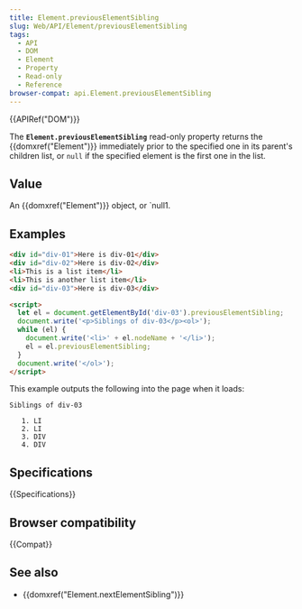 ```yaml
---
title: Element.previousElementSibling
slug: Web/API/Element/previousElementSibling
tags:
  - API
  - DOM
  - Element
  - Property
  - Read-only
  - Reference
browser-compat: api.Element.previousElementSibling
---
```

{{APIRef("DOM")}}

The **`Element.previousElementSibling`**
read-only property returns the {{domxref("Element")}} immediately prior to the specified
one in its parent's children list, or `null` if the specified element is the first one in the list.

## Value

An {{domxref("Element")}} object, or `null1.

## Examples

```html
<div id="div-01">Here is div-01</div>
<div id="div-02">Here is div-02</div>
<li>This is a list item</li>
<li>This is another list item</li>
<div id="div-03">Here is div-03</div>

<script>
  let el = document.getElementById('div-03').previousElementSibling;
  document.write('<p>Siblings of div-03</p><ol>');
  while (el) {
    document.write('<li>' + el.nodeName + '</li>');
    el = el.previousElementSibling;
  }
  document.write('</ol>');
</script>
```

This example outputs the following into the page when it loads:

```
Siblings of div-03

   1. LI
   2. LI
   3. DIV
   4. DIV
```

## Specifications

{{Specifications}}

## Browser compatibility

{{Compat}}

## See also

- {{domxref("Element.nextElementSibling")}}

